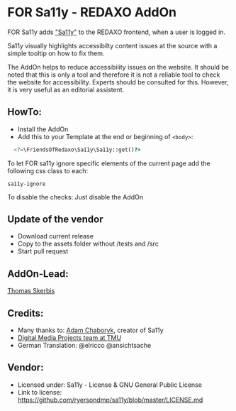 # FOR Sa11y - REDAXO AddOn

FOR Sa11y adds ["Sa11y"](https://sa11y.netlify.app) to the REDAXO frontend, when a user is logged in.  
 
Sa11y visually highlights accessibilty content issues at the source with a simple tooltip on how to fix them. 

The AddOn helps to reduce accessibility issues on the website. It should be noted that this is only a tool and therefore it is not a reliable tool to check the website for accessibility. Experts should be consulted for this. However, it is very useful as an editorial assistent. 


## HowTo: 

- Install the AddOn 
- Add this to your Template at the end or beginning of `<body>`: 

```php
  <?=\FriendsOfRedaxo\Sa11y\Sa11y::get()?>
```

To let FOR sa11y ignore specific elements of the current page add the following css class to each: 

`sa11y-ignore`

To disable the checks: Just disable the AddOn 

## Update of the vendor

- Download current release
- Copy to the assets folder without /tests and /src
- Start pull request

## AddOn-Lead: 
[Thomas Skerbis](https://github.com/skerbis) 

## Credits:
- Many thanks to: [Adam Chaboryk](https://github.com/adamchaboryk), creator of Sa11y
- [Digital Media Projects team at TMU](https://github.com/ryersondmp)
- German Translation:  @elricco @ansichtsache

## Vendor: 
- Licensed under: Sa11y - License & GNU General Public License
- Link to license: https://github.com/ryersondmp/sa11y/blob/master/LICENSE.md
